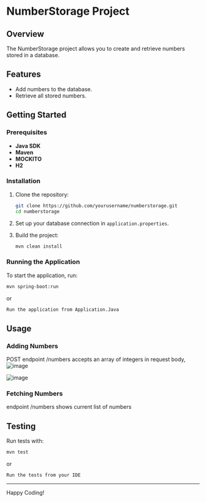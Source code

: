 # NumberStorage Project

## Overview
The NumberStorage project allows you to create and retrieve numbers stored in a database.

## Features
- Add numbers to the database.
- Retrieve all stored numbers.

## Getting Started

### Prerequisites
- **Java SDK**
- **Maven**
- **MOCKITO**
- **H2**

### Installation
1. Clone the repository:
   ```bash
   git clone https://github.com/yourusername/numberstorage.git
   cd numberstorage
   ```

2. Set up your database connection in `application.properties`.

3. Build the project:
   ```bash
   mvn clean install
   ```


### Running the Application
To start the application, run:
```bash
mvn spring-boot:run
```
or
```bash
Run the application from Application.Java
```


## Usage

### Adding Numbers
POST endpoint /numbers accepts an array of integers in request body,
![image](https://github.com/user-attachments/assets/7ec3575f-2604-4e29-b751-33b149813c05)

![image](https://github.com/user-attachments/assets/446f3dda-93aa-4b05-a98f-586a84cb52cd)



### Fetching Numbers
endpoint /numbers shows current list of numbers

## Testing
Run tests with:
```bash
mvn test
```
or
```bash
Run the tests from your IDE
```

---

Happy Coding!
